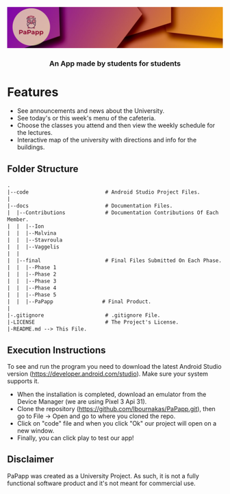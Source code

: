 
 <img src=".github/splash.jpg" alt="Tauri" />
<h3 align="center">
 An App made by students for students
</h3>

# Features

- See announcements and news about the University.   
- See today's or this week's menu of the cafeteria.
- Choose the classes you attend and then view the weekly schedule for the lectures.
- Interactive map of the university with directions and info for the buildings.





## Folder Structure
```
.
|--code                         # Android Studio Project Files.
|
|--docs                         # Documentation Files.
|  |--Contributions             # Documentation Contributions Of Each Member.
|  |  |--Ion
|  |  |--Malvina
|  |  |--Stavroula
|  |  |--Vaggelis
|  |  
|  |--final                     # Final Files Submitted On Each Phase.
|  |  |--Phase 1
|  |  |--Phase 2
|  |  |--Phase 3
|  |  |--Phase 4
|  |  |--Phase 5
|  |  |--PaPapp                # Final Product.
|
|-.gitignore                    # .gitignore File.
|-LICENSE                       # The Project's License.
|-README.md --> This File.
```

## Execution Instructions

To see and run the program you need to download the latest Android Studio version (https://developer.android.com/studio). Make sure your system supports it.

- When the installation is completed, download an emulator from the Device Manager (we are using Pixel 3 Api 31).  
- Clone the repository (https://github.com/Ibournakas/PaPapp.git), then go to File -> Open and go to where you cloned the repo.    
- Click on "code" file and when you click "Ok" our project will open on a new window.
- Finally, you can click play to test our app!

## Disclaimer

PaPapp was created as a University Project. As such, it is not a fully functional software product and it's not meant for commercial use.

